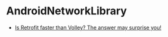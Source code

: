 # AndroidNetworkLibrary

* [Is Retrofit faster than Volley? The answer may surprise you!](https://medium.com/@ali.muzaffar/is-retrofit-faster-than-volley-the-answer-may-surprise-you-4379bc589d7c)

